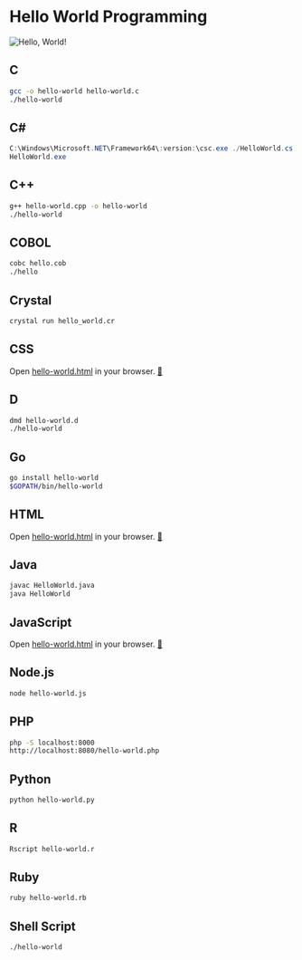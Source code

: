 # Hello World Programming #

![Hello, World!](hello-world.png)

## C ##

```bash
gcc -o hello-world hello-world.c
./hello-world
```

## C# ##

```powershell
C:\Windows\Microsoft.NET\Framework64\:version:\csc.exe ./HelloWorld.cs
HelloWorld.exe
```

## C++ ##

```bash
g++ hello-world.cpp -o hello-world
./hello-world
```

## COBOL ##

```bash
cobc hello.cob
./hello
```

## Crystal ##

```bash
crystal run hello_world.cr
```

## CSS ##

Open [hello-world.html](./HTML/hello-world.html) in your browser. [:link:](https://git.io/vPLQA)

## D ##

```bash
dmd hello-world.d
./hello-world
```

## Go ##

```bash
go install hello-world
$GOPATH/bin/hello-world
```

## HTML ##

Open [hello-world.html](./HTML/hello-world.html) in your browser. [:link:](https://git.io/vPLQA)

## Java ##

```bash
javac HelloWorld.java
java HelloWorld
```

## JavaScript ##

Open [hello-world.html](./HTML/hello-world.html) in your browser. [:link:](https://git.io/vPLQA)

## Node.js ##

```bash
node hello-world.js
```

## PHP ##

```bash
php -S localhost:8000
http://localhost:8080/hello-world.php
```

## Python ##

```bash
python hello-world.py
```

## R ##
```bash
Rscript hello-world.r
```

## Ruby ##

```bash
ruby hello-world.rb
```

## Shell Script ##

```bash
./hello-world
```
